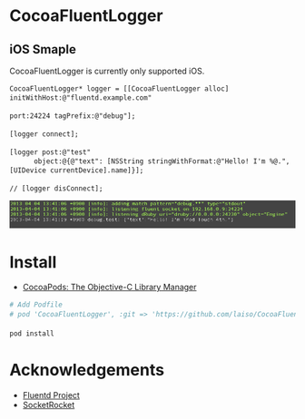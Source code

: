 CocoaFluentLogger
=====================

iOS Smaple
----------------

CocoaFluentLogger is currently only supported iOS.

```objc
CocoaFluentLogger* logger = [[CocoaFluentLogger alloc] initWithHost:@"fluentd.example.com"
                                                               port:24224 tagPrefix:@"debug"];

[logger connect];

[logger post:@"test"
      object:@{@"text": [NSString stringWithFormat:@"Hello! I'm %@.", [UIDevice currentDevice].name]}];
      
// [logger disConnect];
```

![](Documents/images/screenshot.png)

Install
=============

- [CocoaPods: The Objective-C Library Manager](http://cocoapods.org/ "CocoaPods: The Objective-C Library Manager")

```bash
# Add Podfile
# pod 'CocoaFluentLogger', :git => 'https://github.com/laiso/CocoaFluentLogger.git'
    
pod install
```

Acknowledgements
===================

- [Fluentd Project](https://github.com/fluent "Fluentd Project")
- [SocketRocket](https://github.com/square/SocketRocket "SocketRocket")
